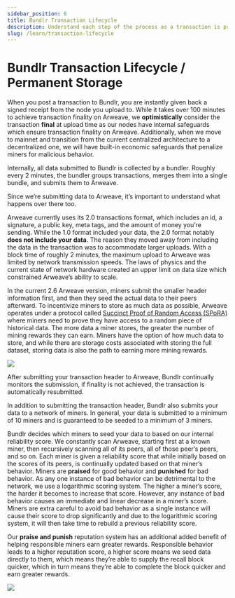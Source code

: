 ```yaml
---
sidebar_position: 6
title: Bundlr Transaction Lifecycle
description: Understand each step of the process as a transaction is processed by Bundlr.
slug: /learn/transaction-lifecycle
---
```


# Bundlr Transaction Lifecycle / Permanent Storage

When you post a transaction to Bundlr, you are instantly given back a signed receipt from the node you upload to. While it takes over 100 minutes to achieve transaction finality on Arweave, we **optimistically** consider the transaction **final** at upload time as our nodes have internal safeguards which ensure transaction finality on Arweave. Additionally, when we move to mainnet and transition from the current centralized architecture to a decentralized one, we will have built-in economic safeguards that penalize miners for malicious behavior.

Internally, all data submitted to Bundlr is collected by a bundler. Roughly every 2 minutes, the bundler groups transactions, merges them into a single bundle, and submits them to Arweave.

Since we’re submitting data to Arweave, it’s important to understand what happens over there too.

Arweave currently uses its 2.0 transactions format, which includes an id, a signature, a public key, meta tags, and the amount of money you’re sending. While the 1.0 format included your data, the 2.0 format notably **does not include your data**. The reason they moved away from including the data in the transaction was to accommodate larger uploads. With a block time of roughly 2 minutes, the maximum upload to Arweave was limited by network transmission speeds. The laws of physics and the current state of network hardware created an upper limit on data size which constrained Arweave’s ability to scale.

In the current 2.6 Arweave version, miners submit the smaller header information first, and then they seed the actual data to their peers afterward. To incentivize miners to store as much data as possible, Arweave operates under a protocol called [Succinct Proof of Random Access (SPoRA)](https://www.youtube.com/watch?v=sIccEJTVHXg) where miners need to prove they have access to a random piece of historical data. The more data a miner stores, the greater the number of mining rewards they can earn. Miners have the option of how much data to store, and while there are storage costs associated with storing the full dataset, storing data is also the path to earning more mining rewards.

![](../../static/img/learn/Ar26.png)

After submitting your transaction header to Arweave, Bundlr continually monitors the submission, if finality is not achieved, the transaction is automatically resubmitted.

In addition to submitting the transaction header, Bundlr also submits your data to a network of miners. In general, your data is submitted to a minimum of 10 miners and is guaranteed to be seeded to a minimum of 3 miners.

Bundlr decides which miners to seed your data to based on our internal reliability score. We constantly scan Arweave, starting first at a known miner, then recursively scanning all of its peers, all of those peer’s peers, and so on. Each miner is given a reliability score that while initially based on the scores of its peers, is continually updated based on that miner’s behavior. Miners are **praised** for good behavior and **punished** for bad behavior. As any one instance of bad behavior can be detrimental to the network, we use a logarithmic scoring system. The higher a miner’s score, the harder it becomes to increase that score. However, any instance of bad behavior causes an immediate and linear decrease in a miner’s score. Miners are extra careful to avoid bad behavior as a single instance will cause their score to drop significantly and due to the logarithmic scoring system, it will then take time to rebuild a previous reliability score.

Our **praise and punish** reputation system has an additional added benefit of helping responsible miners earn greater rewards. Responsible behavior leads to a higher reputation score, a higher score means we seed data directly to them, which means they’re able to supply the recall block quicker, which in turn means they’re able to complete the block quicker and earn greater rewards.

![](../../static/img/learn/praise-punish.png)
